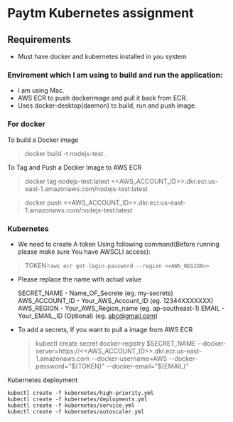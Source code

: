 # Paytm Kubernetes assignment

## Requirements

- Must have docker and kubernetes installed in you system

### Enviroment which I am using to build and run the application:

- I am using Mac.
- AWS ECR to push dockerimage and pull it back from ECR.
- Uses docker-desktop(daemon) to build, run and push image.

### For docker

To build a Docker image

 > docker build -t nodejs-test .

To Tag and Push a Docker Image to AWS ECR

  > docker tag nodejs-test:latest <<AWS_ACCOUNT_ID>>.dkr.ecr.us-east-1.amazonaws.com/nodejs-test:latest

  > docker push <<AWS_ACCOUNT_ID>>.dkr.ecr.us-east-1.amazonaws.com/nodejs-test:latest

### Kubernetes

*  We need to create A token Using following command(Before running please make sure You have AWSCLI access):

  > TOKEN=`aws ecr get-login-password --region <<AWS_REGION>>`

- Please replace the name with actual value
  >
    SECRET_NAME - Name_OF_Secrete (eg. my-secrets)
    AWS_ACCOUNT_ID - Your_AWS_Account_ID (eg. 12344XXXXXXX)
    AWS_REGION - Your_AWS_Region_name (eg. ap-southeast-1)
    EMAIL - Your_EMAIL_ID (Optional) (eg. abc@gmail.com)

- To add a secrets, If you want to pull a image from AWS ECR

  > kubectl create secret docker-registry $SECRET_NAME --docker-server=https://<<AWS_ACCOUNT_ID>>.dkr.ecr.us-east-1.amazonaws.com --docker-username=AWS --docker-password="${TOKEN}" --docker-email="${EMAIL}"

Kubernetes deployment

  >
    kubectl create -f kubernetes/high-priority.yml
    kubectl create -f kubernetes/deployments.yml
    kubectl create -f kubernetes/service.yml
    kubectl create -f kubernetes/autoscaler.yml
